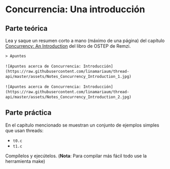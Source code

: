 # Concurrencia: Una introducción #

## Parte teórica ##

Lea y saque un resumen corto a mano (máximo de una página) del capítulo [Concurrency: An Introduction](http://pages.cs.wisc.edu/~remzi/OSTEP/threads-intro.pdf) del libro de OSTEP de Remzi.

    > Apuntes

    ![Apuntes acerca de Concurrencia: Introducción](https://raw.githubusercontent.com/linamariaum/thread-api/master/assets/Notes_Concurrency_Introduction_1.jpg)

    ![Apuntes acerca de Concurrencia: Introducción](https://raw.githubusercontent.com/linamariaum/thread-api/master/assets/Notes_Concurrency_Introduction_2.jpg)

## Parte práctica ##

En el capitulo mencionado se muestran un conjunto de ejemplos simples que usan threads:
* ```t0.c```
* ```t1.c```

Compílelos y ejecútelos. (**Nota**: Para compilar más fácil todo use la herramienta make) 
